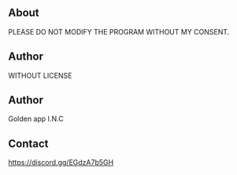 
## About
PLEASE DO NOT MODIFY THE PROGRAM WITHOUT MY CONSENT.

## Author
WITHOUT LICENSE

## Author
Golden app I.N.C

## Contact
https://discord.gg/EGdzA7b5GH
